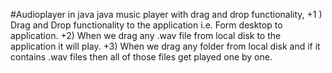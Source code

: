 #Audioplayer in java
java music player with drag and drop functionality,
+1 ) Drag and Drop functionality to the application i.e. Form desktop to application.
+2)  When we drag any .wav file from local disk to the application it will play. 
+3)  When we drag any folder from local disk and if it contains .wav files then all of those files get played one by one.
